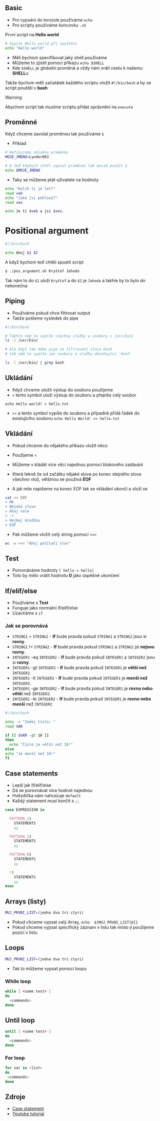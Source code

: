 ## Basic

- Pro vypsání do konzole používáme `echo`
- Pro scripty používáme koncovku `.sh`

První script na **Hello world**

```bash
# Vypíše Hello world při spuštění
echo "Hello world"
```

- Měli bychom specifikovat jaký shell používáme
- Můžeme to zjistit pomocí příkazu `echo $SHELL`
- Kde `$SHELL` je globalní proměná a vždy nám vrátí cestu k našemu **SHELL**u

Takže bychom měli začatátek každého scriptu vložit `#!/bin/bash` a by se script pouštěl v **bash**

> [!WARNING]
> Abychom script tak musíme scriptu přídat oprávnění na `execute`

## Proměnné

Když chceme zavolat proměnou tak používáme `$`

- Příklad

```bash
# Definujeme nějakou proměnou
MOJE_JMENO=Lynder063

# A teď kdybych chtěl vypsat proměnou tak musím použít $
echo $MOJE_JMENO
```

- Taky se můžeme ptát uživatele na hodnoty

```bash
echo "Kolik ti je let?"
read vek
echo "Jaké jsi pohlavý?"
read sex

echo Je ti $vek a jsi $sex.
```

# Positional argument

```bash
#!/bin/bash

echo Ahoj $1 $2
```

A když bychom teď chtěli spustit script

```bash
$ ./pos_argument.sh Kryštof Jahoda
```

Tak nám to do `$1` uloží `Kryštof` a do `$2` je `Jahoda` a takhle by to bylo do nekonečna

## Piping

- Používáme pokud chce filtrovat output
- Takže pošleme vysledek do pipe

```bash
#!/bin/bash

# Takhle nám to vypíše všechny složky a soubory v /usr/bin/
ls -l /usr/bin/

# Ale když tam dáme pipe na filtrování slova bash
# tak nám to vypíše jen soubory a složky obsahující `bash`

ls -l /usr/bin/ | grep bash
```

## Ukládání

- Když chceme uložit výstup do souboru použijeme
- `>` tento symbol uloží výstup do souboru a přepíše celý soubor

`echo Hello world! > hello.txt`

- `>>` a tento symbol vypíše do souboru a případně přídá řádek do existujícího souboru
  `echo Hello World! >> hello.txt`

## Vkládání

- Pokud chceme do nějakého příkazu vložit něco
- Použijeme `<`

- Můžeme v kládát více věcí najednou pomocí blokového zadávání
- Která řekně že od začátku nějaké slova po konec stejného slova všechno vlož, většinou se používá **EOF**
- A jak mile napíšeme na konec EOF tak se vkládání ukončí a vloží se

```bash
cat << EOF
> Ně
> Nějaké slovo
> Ahoj vole
> :(
> Hejbej mindžou
> EOF
```

- Pak můžeme vložit celý string pomocí `<<<`

```bash
wc -w <<< "Ahoj počítačí slov"
```

## Test

- Porovnáváme hodnoty
  `[ hello = hello]`
- Toto by mělo vrátit hodnotu **0** jako úspěšné ukončení

## If/elif/else

- Používáme s **Test**
- Funguje jako normálni If/elif/else
- Uzavíráme s `if`

### Jak se porovnává

- `STRING1` = `STRING2` - **If** bude pravda pokud `STRING1` a `STRING2` jsou si **rovny**.
- `STRING1` != `STRING2` - **If** bude pravda pokud `STRING1` a `STRING2` jsi **nejsou rovny**.
- `INTEGER1` -eq `INTEGER2` - **If** bude pravda pokud `INTEGER1` a `INTEGER2` jsou si **rovny**.
- `INTEGER1` -gt `INTEGER2` - **If** bude pravda pokud `INTEGER1` je **větší než** `INTEGER2`.
- `INTEGER1` -lt `INTEGER2` - **If** bude pravda pokud `INTEGER1` je **menší než** `INTEGER2`.
- `INTEGER1` -ge `INTEGER2` - **If** bude pravda pokud `INTEGER1` je **rovno nebo větší** než `INTEGER2`.
- `INTEGER1` -le `INTEGER2` - **If** bude pravda pokud `INTEGER1` je **rovno nebo menší** než `INTEGER2`

```bash
#!/bin/bash

echo -n "Zadej číslo: "
read VAR

if [[ $VAR -gt 10 ]]
then
  echo "Číslo je větší než 10!"
else
echo "Je menší než 10!"
fi
```

## Case statements

- Lepší jak If/elif/else
- Dá se porovnávat více hodnot najednou
- Hvězdička nám nahrazuje `default`
- Každý statement musí končít s `;;`

```bash
case EXPRESSION in

  PATTERN_1)
    STATEMENTS
    ;;

  PATTERN_2)
    STATEMENTS
    ;;

  PATTERN_N)
    STATEMENTS
    ;;

  *)
    STATEMENTS
    ;;
esac
```

## Arrays (listy)

```bash
MUJ_PRVNI_LIST=(jedna dva tri ctyri)
```

- Pokud chceme vypsat celý Array, `echo  ${MUJ_PRVNI_LIST[@]}`
- Pokud chceme vypsat specifický záznam v listu tak místo `@` použijeme pozici v listu

## Loops

```bash
MUJ_PRVNI_LIST=(jedna dva tri ctyri)
```

- Tak to můžeme vypsat pomocí loopu

### While loop

```bash
while [ <some test> ]
do
  <commands>
done
```

## Until loop

```bash
until [ <some test> ]
do
  <commands>
done
```

### For loop

```bash
for var in <list>
do
 <commands>
done
```

## Zdroje

- [Case statement](https://linuxize.com/post/bash-case-statement/)
- [Youtube tutorial](https://youtu.be/tK9Oc6AEnR4?si=V17Tf5NrTH8sNwKp)
